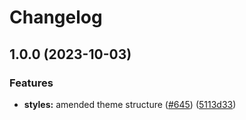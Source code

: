 # Changelog

## 1.0.0 (2023-10-03)

### Features

- **styles:** amended theme structure ([#645](https://github.com/polkadot-cloud/polkadot-cloud/issues/647)) ([5113d33](https://github.com/polkadot-cloud/polkadot-cloud/commit/670dc87ad5586fb61cc99ddb5ffaefe357aaedca))
